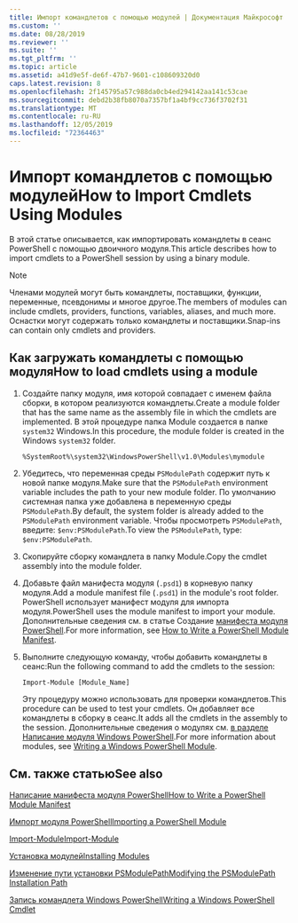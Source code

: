 ```yaml
---
title: Импорт командлетов с помощью модулей | Документация Майкрософт
ms.custom: ''
ms.date: 08/28/2019
ms.reviewer: ''
ms.suite: ''
ms.tgt_pltfrm: ''
ms.topic: article
ms.assetid: a41d9e5f-de6f-47b7-9601-c108609320d0
caps.latest.revision: 8
ms.openlocfilehash: 2f145795a57c988da0cb4ed294142aa141c53cae
ms.sourcegitcommit: debd2b38fb8070a7357bf1a4bf9cc736f3702f31
ms.translationtype: MT
ms.contentlocale: ru-RU
ms.lasthandoff: 12/05/2019
ms.locfileid: "72364463"
---
```

# <a name="how-to-import-cmdlets-using-modules"></a><span data-ttu-id="1d032-102">Импорт командлетов с помощью модулей</span><span class="sxs-lookup"><span data-stu-id="1d032-102">How to Import Cmdlets Using Modules</span></span>

<span data-ttu-id="1d032-103">В этой статье описывается, как импортировать командлеты в сеанс PowerShell с помощью двоичного модуля.</span><span class="sxs-lookup"><span data-stu-id="1d032-103">This article describes how to import cmdlets to a PowerShell session by using a binary module.</span></span>

> [!NOTE]
> <span data-ttu-id="1d032-104">Членами модулей могут быть командлеты, поставщики, функции, переменные, псевдонимы и многое другое.</span><span class="sxs-lookup"><span data-stu-id="1d032-104">The members of modules can include cmdlets, providers, functions, variables, aliases, and much more.</span></span> <span data-ttu-id="1d032-105">Оснастки могут содержать только командлеты и поставщики.</span><span class="sxs-lookup"><span data-stu-id="1d032-105">Snap-ins can contain only cmdlets and providers.</span></span>

## <a name="how-to-load-cmdlets-using-a-module"></a><span data-ttu-id="1d032-106">Как загружать командлеты с помощью модуля</span><span class="sxs-lookup"><span data-stu-id="1d032-106">How to load cmdlets using a module</span></span>

1. <span data-ttu-id="1d032-107">Создайте папку модуля, имя которой совпадает с именем файла сборки, в котором реализуются командлеты.</span><span class="sxs-lookup"><span data-stu-id="1d032-107">Create a module folder that has the same name as the assembly file in which the cmdlets are implemented.</span></span> <span data-ttu-id="1d032-108">В этой процедуре папка Module создается в папке `system32` Windows.</span><span class="sxs-lookup"><span data-stu-id="1d032-108">In this procedure, the module folder is created in the Windows `system32` folder.</span></span>

   `%SystemRoot%\system32\WindowsPowerShell\v1.0\Modules\mymodule`

1. <span data-ttu-id="1d032-109">Убедитесь, что переменная среды `PSModulePath` содержит путь к новой папке модуля.</span><span class="sxs-lookup"><span data-stu-id="1d032-109">Make sure that the `PSModulePath` environment variable includes the path to your new module folder.</span></span> <span data-ttu-id="1d032-110">По умолчанию системная папка уже добавлена в переменную среды `PSModulePath`.</span><span class="sxs-lookup"><span data-stu-id="1d032-110">By default, the system folder is already added to the `PSModulePath` environment variable.</span></span> <span data-ttu-id="1d032-111">Чтобы просмотреть `PSModulePath`, введите: `$env:PSModulePath`.</span><span class="sxs-lookup"><span data-stu-id="1d032-111">To view the `PSModulePath`, type: `$env:PSModulePath`.</span></span>

1. <span data-ttu-id="1d032-112">Скопируйте сборку командлета в папку Module.</span><span class="sxs-lookup"><span data-stu-id="1d032-112">Copy the cmdlet assembly into the module folder.</span></span>

1. <span data-ttu-id="1d032-113">Добавьте файл манифеста модуля (`.psd1`) в корневую папку модуля.</span><span class="sxs-lookup"><span data-stu-id="1d032-113">Add a module manifest file (`.psd1`) in the module's root folder.</span></span> <span data-ttu-id="1d032-114">PowerShell использует манифест модуля для импорта модуля.</span><span class="sxs-lookup"><span data-stu-id="1d032-114">PowerShell uses the module manifest to import your module.</span></span> <span data-ttu-id="1d032-115">Дополнительные сведения см. в статье Создание [манифеста модуля PowerShell](../module/how-to-write-a-powershell-module-manifest.md).</span><span class="sxs-lookup"><span data-stu-id="1d032-115">For more information, see [How to Write a PowerShell Module Manifest](../module/how-to-write-a-powershell-module-manifest.md).</span></span>

1. <span data-ttu-id="1d032-116">Выполните следующую команду, чтобы добавить командлеты в сеанс:</span><span class="sxs-lookup"><span data-stu-id="1d032-116">Run the following command to add the cmdlets to the session:</span></span>

   `Import-Module [Module_Name]`

   <span data-ttu-id="1d032-117">Эту процедуру можно использовать для проверки командлетов.</span><span class="sxs-lookup"><span data-stu-id="1d032-117">This procedure can be used to test your cmdlets.</span></span> <span data-ttu-id="1d032-118">Он добавляет все командлеты в сборку в сеанс.</span><span class="sxs-lookup"><span data-stu-id="1d032-118">It adds all the cmdlets in the assembly to the session.</span></span> <span data-ttu-id="1d032-119">Дополнительные сведения о модулях см. [в разделе Написание модуля Windows PowerShell](../module/writing-a-windows-powershell-module.md).</span><span class="sxs-lookup"><span data-stu-id="1d032-119">For more information about modules, see [Writing a Windows PowerShell Module](../module/writing-a-windows-powershell-module.md).</span></span>

## <a name="see-also"></a><span data-ttu-id="1d032-120">См. также статью</span><span class="sxs-lookup"><span data-stu-id="1d032-120">See also</span></span>

[<span data-ttu-id="1d032-121">Написание манифеста модуля PowerShell</span><span class="sxs-lookup"><span data-stu-id="1d032-121">How to Write a PowerShell Module Manifest</span></span>](../module/how-to-write-a-powershell-module-manifest.md)

[<span data-ttu-id="1d032-122">Импорт модуля PowerShell</span><span class="sxs-lookup"><span data-stu-id="1d032-122">Importing a PowerShell Module</span></span>](../module/importing-a-powershell-module.md)

[<span data-ttu-id="1d032-123">Import-Module</span><span class="sxs-lookup"><span data-stu-id="1d032-123">Import-Module</span></span>](/powershell/module/Microsoft.PowerShell.Core/Import-Module)

[<span data-ttu-id="1d032-124">Установка модулей</span><span class="sxs-lookup"><span data-stu-id="1d032-124">Installing Modules</span></span>](../module/installing-a-powershell-module.md)

[<span data-ttu-id="1d032-125">Изменение пути установки PSModulePath</span><span class="sxs-lookup"><span data-stu-id="1d032-125">Modifying the PSModulePath Installation Path</span></span>](../module/modifying-the-psmodulepath-installation-path.md)

[<span data-ttu-id="1d032-126">Запись командлета Windows PowerShell</span><span class="sxs-lookup"><span data-stu-id="1d032-126">Writing a Windows PowerShell Cmdlet</span></span>](./writing-a-windows-powershell-cmdlet.md)
